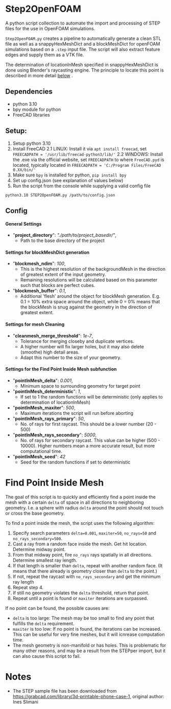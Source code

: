 # Step2OpenFOAM
A python script collection to automate the import and processing of STEP files for the use in OpenFOAM simulations.

`Step2OpenFOAM.py` creates a pipeline to automatically generate a clean STL file as well as a snappyHexMeshDict and a blockMeshDict for openFOAM simulations based on a `.step` input file. The script will also extract feature edges and supply them as a VTK file.

The determination of locationInMesh specified in snappyHexMeshDict is done using Blender's raycasting engine. The principle to locate this point is described in more detail [below](#find-point-inside-mesh) . 

## Dependencies

- python 3.10
- bpy module for python
- FreeCAD libraries

## Setup:

1. Setup python 3.10
2. Install FreeCAD
   2.1 LINUX: Install it via `apt install freecad`, set `FREECADPATH = '/usr/lib/freecad-python3/lib/'`
   2.2 WINDOWS: Install the .exe via the official website, set `FREECADPATH` to where `FreeCAD.pyd` is located, typically located in `FREECADPATH = 'C:/Program Files/FreeCAD 0.XX/bin/'`
3. Make sure `bpy` is installed for python, `pip install bpy`
4. Set up config.json (see explanation of values below)
5. Run the script from the console while supplying a valid config file
``` 
python3.10 STEP2OpenFOAM.py /path/to/config.json
```


## Config

#### General Settings

- "**project_directory**": *"./path/to/project_basedir/"*,
  - Path to the base directory of the project

#### Settings for blockMeshDict generation

- "**blockmesh_ndim**": *100*,
  - This is the highest resolution of the backgroundMesh in the direction of greatest extent of the input geometry.
  - Remaining resolutions will be calculated based on this parameter such that blocks are perfect cubes. 
- "**blockmesh_buffer**": *0.1*,
  - Additional 'flesh' around the object for blockMesh generation. E.g. 0.1 = 10% extra space around the object, while 0 = 0% means that the blockMesh is snug against the geometry in the direction of greatest extent.


#### Settings for mesh Cleaning

- "**cleanmesh_merge_threshold**": *1e-7*,
  - Tolerance for merging closeby and duplicate vertices.
  - A higher number will fix larger holes, but it may also delete (smoothe) high detail areas.
  - Adapt this number to the size of your geometry.


#### Settings for the Find Point Inside Mesh subfunction

- "**pointInMesh_delta**": *0.001*,
  - Minimum space to surrounding geometry for target point
- "**pointInMesh_deterministic**": *1*,
  - If set to 1 the random functions will be deterministic (only applies to determination of locationInMesh)
- "**pointInMesh_maxiter**": *500*,
  - Maximum iterations the script will run before aborting
- "**pointInMesh_rays_primary**": *50*,
  - No. of rays for first raycast. This should be a lower number (20 - 500)
- "**pointInMesh_rays_secondary**": *5000*,
  - No. of rays for secondary raycast. This value can be higher (500 - 10000). Higher numbers mean a more accurate result, but more computational time.
- "**pointInMesh_seed**": *42*
  - Seed for the random functions if set to deterministic



 
# Find Point Inside Mesh

The goal of this script is to quickly and efficiently find a point inside the mesh with a certain `delta` of space in all directions to neighboring geometry. I.e. a sphere with radius `delta` around the point should not touch or cross the base geometry. 

To find a point inside the mesh, the script uses the following algorithm:

1. Specify search parameters `delta=0.001`, `maxiter=50`,  `no_rays=50` and `no_rays_secondary=500`.
2. Cast a ray from a random face inside the mesh. Get hit location. Determine midway point.
3. From that midway point, fire `no_rays` rays spatially in all directions. Determine smallest ray length.
4. If that length is smaller than `delta`, repeat with another random face. (It means that there already is geometry closer than `delta` to the point.)
5. If not, repeat the raycast with `no_rays_secondary` and get the minimum ray length
6. Repeat step 4.
7. If still no geometry violates the `delta` threshold, return that point.
8. Repeat until a point is found or `maxiter` iterations are surpassed.

If no point can be found, the possible causes are:
- `delta` is too large: The mesh may be too small to find any point that fulfills the `delta` requirement.
- `maxiter` is too low: If no point is found, the iterations can be increased. This can be useful for very fine meshes, but it will icnrease computation time.
- The mesh geometry is non-manifold or has holes. This is problematic for many other reasons, and may be a result from the STEPper import, but it can also cause this script to fail.



# Notes

- The STEP sample file has been downloaded from https://grabcad.com/library/3d-printable-phone-case-1, original author: Ines Slimani
